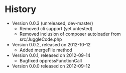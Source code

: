 # History

- Version 0.0.3 (unreleased, dev-master)
	- Removed cli support (yet untested)
	- Removed inclusion of composer autoloader from src/JuggleCode.php
- Version 0.0.2, released on 2012-10-12
	- Added mergeFile method
- Version 0.0.1, released on 2012-09-14
	- Bugfixed oppressFunctionCall
- Version 0.0.0 released on 2012-09-12
